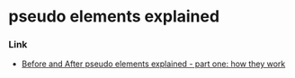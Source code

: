 # pseudo elements explained

### Link

* [Before and After pseudo elements explained - part one: how they work](https://www.youtube.com/watch?v=zGiirUiWslI)